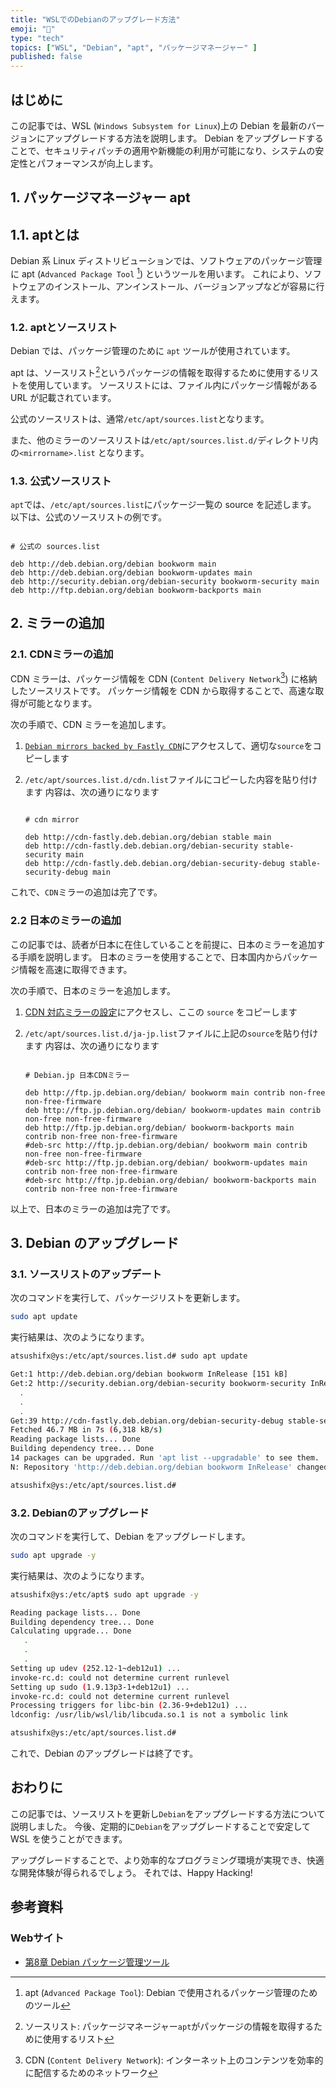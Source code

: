 ```yaml
---
title: "WSLでのDebianのアップグレード方法"
emoji: "🐧"
type: "tech"
topics: ["WSL", "Debian", "apt", "パッケージマネージャー" ]
published: false
---
```


## はじめに

この記事では、WSL (`Windows Subsystem for Linux`)上の Debian を最新のバージョンにアップグレードする方法を説明します。
Debian をアップグレードすることで、セキュリティパッチの適用や新機能の利用が可能になり、システムの安定性とパフォーマンスが向上します。

## 1. パッケージマネージャー  apt

## 1.1. aptとは

Debian 系 Linux ディストリビューションでは、ソフトウェアのパッケージ管理に apt (`Advanced Package Tool`  [^1]) というツールを用います。
これにより、ソフトウェアのインストール、アンインストール、バージョンアップなどが容易に行えます。

[^1]: apt (`Advanced Package Tool`): Debian で使用されるパッケージ管理のためのツール

### 1.2. aptとソースリスト

Debian では、パッケージ管理のために `apt` ツールが使用されています。

apt は、ソースリスト[^2]というパッケージの情報を取得するために使用するリストを使用しています。
ソースリストには、ファイル内にパッケージ情報がある URL が記載されています。

公式のソースリストは、通常`/etc/apt/sources.list`となります。

また、他のミラーのソースリストは`/etc/apt/sources.list.d/`ディレクトリ内の`<mirrorname>.list` となります。

[^2]: ソースリスト: パッケージマネージャー`apt`がパッケージの情報を取得するために使用するリスト

### 1.3. 公式ソースリスト

`apt`では、`/etc/apt/sources.list`にパッケージ一覧の source を記述します。
以下は、公式のソースリストの例です。

```bash: /etc/apt/sources.list

# 公式の sources.list

deb http://deb.debian.org/debian bookworm main
deb http://deb.debian.org/debian bookworm-updates main
deb http://security.debian.org/debian-security bookworm-security main
deb http://ftp.debian.org/debian bookworm-backports main

 ```

## 2. ミラーの追加

### 2.1. CDNミラーの追加

CDN ミラーは、パッケージ情報を CDN (`Content Delivery Network`[^3]) に格納したソースリストです。
パッケージ情報を CDN から取得することで、高速な取得が可能となります。

次の手順で、CDN ミラーを追加します。

1. [`Debian mirrors backed by Fastly CDN`](https://deb.debian.org/)にアクセスして、適切な`source`をコピーします

2. `/etc/apt/sources.list.d/cdn.list`ファイルにコピーした内容を貼り付けます
   内容は、次の通りになります

   ```bash: /etc/apt/sources.list.d/cdn.list

   # cdn mirror

   deb http://cdn-fastly.deb.debian.org/debian stable main
   deb http://cdn-fastly.deb.debian.org/debian-security stable-security main
   deb http://cdn-fastly.deb.debian.org/debian-security-debug stable-security-debug main

   ```

これで、`CDN`ミラーの追加は完了です。

[^3]: CDN (`Content Delivery Network`): インターネット上のコンテンツを効率的に配信するためのネットワーク

### 2.2 日本のミラーの追加

この記事では、読者が日本に在住していることを前提に、日本のミラーを追加する手順を説明します。
日本のミラーを使用することで、日本国内からパッケージ情報を高速に取得できます。

次の手順で、日本のミラーを追加します。

1. [CDN 対応ミラーの設定](https://www.debian.or.jp/community/push-mirror.html)にアクセスし、ここの `source` をコピーします

2. `/etc/apt/sources.list.d/ja-jp.list`ファイルに上記の`source`を貼り付けます
   内容は、次の通りになります

   ```bash: /etc/apt/sources.list.d/ja-jp.list

   # Debian.jp 日本CDNミラー

   deb http://ftp.jp.debian.org/debian/ bookworm main contrib non-free non-free-firmware
   deb http://ftp.jp.debian.org/debian/ bookworm-updates main contrib non-free non-free-firmware
   deb http://ftp.jp.debian.org/debian/ bookworm-backports main contrib non-free non-free-firmware
   #deb-src http://ftp.jp.debian.org/debian/ bookworm main contrib non-free non-free-firmware
   #deb-src http://ftp.jp.debian.org/debian/ bookworm-updates main contrib non-free non-free-firmware
   #deb-src http://ftp.jp.debian.org/debian/ bookworm-backports main contrib non-free non-free-firmware

   ```

以上で、日本のミラーの追加は完了です。

## 3. Debian のアップグレード

### 3.1. ソースリストのアップデート

次のコマンドを実行して、パッケージリストを更新します。

```bash
sudo apt update
```

実行結果は、次のようになります。

```bash
atsushifx@ys:/etc/apt/sources.list.d# sudo apt update

Get:1 http://deb.debian.org/debian bookworm InRelease [151 kB]
Get:2 http://security.debian.org/debian-security bookworm-security InRelease [48.0 kB]
  .
  .
  .
Get:39 http://cdn-fastly.deb.debian.org/debian-security-debug stable-security-debug/main amd64 Packages [46.8 kB]
Fetched 46.7 MB in 7s (6,318 kB/s)
Reading package lists... Done
Building dependency tree... Done
14 packages can be upgraded. Run 'apt list --upgradable' to see them.
N: Repository 'http://deb.debian.org/debian bookworm InRelease' changed its 'Version' value from '12.0' to '12.1'

atsushifx@ys:/etc/apt/sources.list.d#

```

### 3.2. Debianのアップグレード

次のコマンドを実行して、Debian をアップグレードします。

```bash
sudo apt upgrade -y
```

実行結果は、次のようになります。

 ``` bash
 atsushifx@ys:/etc/apt$ sudo apt upgrade -y

Reading package lists... Done
Building dependency tree... Done
Calculating upgrade... Done
    .
    .
    .
Setting up udev (252.12-1~deb12u1) ...
invoke-rc.d: could not determine current runlevel
Setting up sudo (1.9.13p3-1+deb12u1) ...
invoke-rc.d: could not determine current runlevel
Processing triggers for libc-bin (2.36-9+deb12u1) ...
ldconfig: /usr/lib/wsl/lib/libcuda.so.1 is not a symbolic link

atsushifx@ys:/etc/apt/sources.list.d#

 ```

これで、Debian のアップグレードは終了です。

## おわりに

この記事では、ソースリストを更新し`Debian`をアップグレードする方法について説明しました。
今後、定期的に`Debian`をアップグレードすることで安定して WSL を使うことができます。

アップグレードすることで、より効率的なプログラミング環境が実現でき、快適な開発体験が得られるでしょう。
それでは、Happy Hacking!

## 参考資料

### Webサイト

- [第8章 Debian パッケージ管理ツール](https://www.debian.org/doc/manuals/debian-faq/pkgtools.ja.html)
